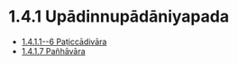 

# 1.4.1 Upādinnupādāniyapada

* [1.4.1.1--6 Paṭiccādivāra](1.4.1/1.4.1.1--6.md)
* [1.4.1.7 Pañhāvāra](1.4.1/1.4.1.7.md)



